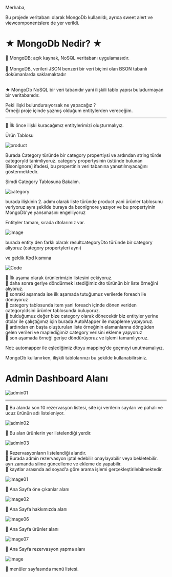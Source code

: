 Merhaba,

Bu projede veritabanı olarak MongoDb kullanıldı, ayrıca sweet alert ve viewcomponentslere de yer verildi.

<h1>★ MongoDb Nedir? ★ </h1>
📌 MongoDB; açık kaynak, NoSQL veritabanı uygulamasıdır. <br><br>
📌 MongoDB, verileri JSON benzeri bir veri biçimi olan BSON tabanlı dokümanlarda saklamaktadır<br><br>

★  MongoDb NoSQL bir veri tabanıdır yani ilişkili tablo yapısı buludurmayan bir veritabanıdır.<br>

Peki ilişki bulunduraıyorsak ne yapacağız ? <br>
Örneği proje içinde yazmış olduğum entitylerden vereceğim.<br>

<hr>

 📌 İlk önce ilişki kuracağımız entitylerimizi oluşturmalıyız.

Ürün Tablosu
 
![product](https://github.com/user-attachments/assets/7e668a31-1f94-43b5-bf6e-1c3917ff4072)

Burada Category türünde bir category propertiysi ve ardından string türde categoryId tanimliyoruz. category propertysinin üstünde bulunan [BsonIgnore] ifadesi, bu propertinin veri tabanına yansıtılmıyacağını göstermektedir.<br>

Şimdi Category Tablosuna Bakalım.

![category](https://github.com/user-attachments/assets/abf30581-3256-4925-bd30-abf34498286e)

burada ilişkinin 2. adımı olarak liste türünde product yani ürünler tablosunu veriyoruz aynı şekilde buraya da bsonIgnore yazıyor ve bu propertyinin MongoDb'ye yansımasını engelliyoruz<br>

Entityler tamam, sırada dtolarımız var.

![image](https://github.com/user-attachments/assets/0a423dbd-e0f6-4e7c-8900-763e362aef0e)

burada entity den farklı olarak resultcategoryDto türünde bir category aliyoruz (category propertyleri aynı)<br>

ve geldik Kod kısmına

![Code](https://github.com/user-attachments/assets/c8130dc7-481f-45c7-9ef1-e209e8d4a9c7)

📌 İlk aşama olarak ürünlerimizin listesini çekiyoruz.<br>
📌 daha sonra geriye döndürmek istediğimiz dto türünün bir liste örneğini alıyoruz.<br>
📌 sonraki aşamada ise ilk aşamada tutuğumuz verilerde foreach ile dönüyoruz<br>
📌 category tablosunda item yani foreach içinde dönen veriden categoryIdsini ürünler tablosunda buluyoruz.<br>
📌 bulduğumuz değer bize category olarak dönecektir biz entityler yerine dtolar ile çalıştığımız için burada AutoMapper ile mappleme yapıyoruz.<br>
📌 ardından en başta oluşturulan liste örneğinin elamanlarına döngüden gelen verileri ve maplediğimiz category verisini ekleme yapyoruz<br>
📌 son aşamada örneği geriye döndürüyoruz ve işlemi tamamlıyoruz.<br>

Not: automapper ile eşlediğimiz dtoyu mapping'de geçmeyi unutmamalıyız.<br>

MongoDb kullanırken, ilişkili tablolarınızı bu şekilde kullanabilirsiniz.
<br>
<h1>Admin Dashboard Alanı</h1>

![admin01](https://github.com/user-attachments/assets/c72e8e4b-abce-410b-9bcd-e1b8a839ec05)

<hr>

📌 Bu alanda son 10 rezervasyon listesi, site içi verilerin sayıları ve pahalı ve ucuz ürünün adı listeleniyor.

![admin02](https://github.com/user-attachments/assets/b14b3b9e-77bc-4a13-b7b7-41f18d807366)

📌 Bu alan ürünlerin yer listelendiği yerdir.

![admin03](https://github.com/user-attachments/assets/38fef3b2-4222-4f47-a73f-64e1e416e488)

📌 Rezervasyonların listelendiği alandır.<br>
📌 Burada admin rezervasyon iptal edebilir onaylayabilir veya bekletebilir. ayrı zamanda silme güncelleme ve ekleme de yapabilir.<br>
📌 kayıtlar arasında ad soyad'a göre arama işlemi gerçekleştirilebilmektedir.


![image01](https://github.com/user-attachments/assets/82bf2241-7aa9-456e-a832-c12a4f4b9214)

📌 Ana Sayfa öne çıkanlar alanı

![image02](https://github.com/user-attachments/assets/ea2fb549-05af-4f3a-99b2-626435a7c504)

📌 Ana Sayfa hakkımızda alanı

![image06](https://github.com/user-attachments/assets/0f557259-eda0-4f63-a997-375a3bbb9c47)

📌 Ana Sayfa ürünler alanı

![image07](https://github.com/user-attachments/assets/b383d62a-caf5-4961-85b9-ec6493c091fd)

📌 Ana Sayfa rezervasyon yapma alanı

![image](https://github.com/user-attachments/assets/aadb1f82-0813-4169-92b8-019ba837d28b)

📌 menüler sayfasında menü listesi.



